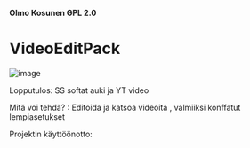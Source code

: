 **Olmo Kosunen GPL 2.0**

# VideoEditPack
![image](https://user-images.githubusercontent.com/60943507/168651938-08849b7d-9baa-414c-b638-b68f6794afba.png)


Lopputulos: SS softat auki ja YT video

Mitä voi tehdä? : Editoida ja katsoa videoita , valmiiksi konffatut lempiasetukset

Projektin käyttöönotto:



